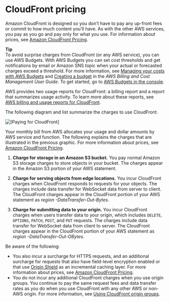 # CloudFront pricing<a name="CloudFrontPricing"></a>

Amazon CloudFront is designed so you don’t have to pay any up\-front fees or commit to how much content you’ll have\. As with the other AWS services, you pay as you go and pay only for what you use\. For information about prices, see [Amazon CloudFront Pricing](http://aws.amazon.com/cloudfront/pricing/)\.

**Tip**  
To avoid surprise charges from CloudFront \(or any AWS service\), you can use AWS Budgets\. With AWS Budgets you can set cost thresholds and get notifications by email or Amazon SNS topic when your actual or forecasted charges exceed a threshold\. For more information, see [Managing your costs with AWS Budgets](https://docs.aws.amazon.com/awsaccountbilling/latest/aboutv2/budgets-managing-costs.html) and [Creating a budget](https://docs.aws.amazon.com/awsaccountbilling/latest/aboutv2/budgets-create.html) in the *AWS Billing and Cost Management User Guide*\. To get started, go to [AWS Budgets in the console](https://console.aws.amazon.com/billing/home?#/budgets)\.

AWS provides two usage reports for CloudFront: a billing report and a report that summarizes usage activity\. To learn more about these reports, see [AWS billing and usage reports for CloudFront](reports-billing.md)\.

The following diagram and list summarize the charges to use CloudFront\.

![\[Paying for CloudFront\]](http://docs.aws.amazon.com/AmazonCloudFront/latest/DeveloperGuide/images/Charges.png)

Your monthly bill from AWS allocates your usage and dollar amounts by AWS service and function\. The following explains the charges that are illustrated in the previous graphic\. For more information about prices, see [Amazon CloudFront Pricing](http://aws.amazon.com/cloudfront/pricing/)\.

1. **Charge for storage in an Amazon S3 bucket\.** You pay normal Amazon S3 storage charges to store objects in your bucket\. The charges appear in the Amazon S3 portion of your AWS statement\.

1. **Charge for serving objects from edge locations\.** You incur CloudFront charges when CloudFront responds to requests for your objects\. The charges include data transfer for WebSocket data from server to client\. The CloudFront charges appear in the CloudFront portion of your AWS statement as *region* *\-DataTransfer\-Out\-Bytes*\. 

1. **Charge for submitting data to your origin\.** You incur CloudFront charges when users transfer data to your origin, which includes `DELETE`, `OPTIONS`, `PATCH`, `POST`, and `PUT` requests\. The charges include data transfer for WebSocket data from client to server\. The CloudFront charges appear in the CloudFront portion of your AWS statement as *region* *\-DataTransfer\-Out\-OBytes*\.

Be aware of the following:
+ You also incur a surcharge for HTTPS requests, and an additional surcharge for requests that also have field\-level encryption enabled or that use [Origin Shield](origin-shield.md) as an incremental caching layer\. For more information about prices, see [Amazon CloudFront Pricing](http://aws.amazon.com/cloudfront/pricing/)\.
+ You do not incur any additional CloudFront charges when you use origin groups\. You continue to pay the same request fees and data transfer rates as you do when you use CloudFront with any other AWS or non\-AWS origin\. For more information, see [Using CloudFront origin groups](DownloadDistS3AndCustomOrigins.md#concept_origin_groups)\. 